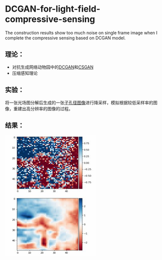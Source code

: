 # DCGAN-for-light-field-compressive-sensing
 The construction results show too much noise on single frame image when I complete the compressive sensing based on DCGAN model.

## 理论：
* 对抗生成网络动物园中的[DCGAN](https://github.com/Newmu/dcgan_code)和[CSGAN](https://github.com/po0ya/csgan)
* 压缩感知理论

## 实验：
将一张光场图分解后生成的一张[子孔径图像](https://github.com/liangjiubujiu/DCGAN-for-light-field-compressive-sensing/blob/master/01.jpg)进行降采样，模拟根据较低采样率的图像，重建出高分辨率的图像的过程。

## 结果：

<img src="https://github.com/liangjiubujiu/DCGAN-for-light-field-compressive-sensing/blob/master/reconstruction.jpg" height="400" width="300" />
